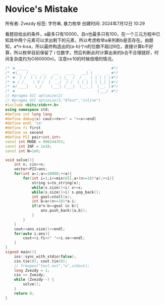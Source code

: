 # Novice's Mistake

所有者: Zvezdy
标签: 字符串, 暴力枚举
创建时间: 2024年7月12日 10:29

看题目给出的条件，a最多只有10000，且n也最多只有100，在一个三元方程中已知其中两个元素可以求出剩下的元素，所以考虑枚举a来判断b是否存在。由题知，a*n-b≤a，所以最终构造出的(a-b)个n的位数不超过6位，直接计算b不好算，所以枚举目前保留了 i 位数字，然后判断此时计算出来的b合不合理就好，时间复杂度约为O(60000n)。注意n≥10的时候倍增的情况。

```cpp
/* ★ _____                           _         ★*/
/* ★|__  / __   __   ___   ____   __| |  _   _ ★*/
/* ★  / /  \ \ / /  / _ \ |_  /  / _  | | | | |★*/
/* ★ / /_   \ V /  |  __/  / /  | (_| | | |_| |★*/
/* ★/____|   \_/    \___| /___|  \__._|  \__, |★*/
/* ★                                     |___/ ★*/
// #pragma GCC optimize(2)
// #pragma GCC optimize(3,"Ofast","inline")
#include <bits/stdc++.h>
using namespace std;
#define int long long
#define debug(x) cout<<#x<<" = "<<x<<endl
#define endl '\n'
#define fi first
#define se second
#define PII pair<int,int>
const int MODE = 998244353;
const int INF = 1e18;
const int N=1e6;

void solve(){
    int n; cin>>n;
    vector<PII>ans;
    for(int a=1;a<=10000;++a){
        for(int i=1;i<=min(6ll,a+(n>=10)*a);++i){
            string s=to_string(n);
            while(s.size()<i) s+=s;
            while(s.size()>i) s.pop_back();
            int goal=stoll(s);
            int b=a+(n>=10)*a-i;
            if(a*n-b==goal && b){
                ans.push_back({a,b});
            }
        }
    }
    cout<<ans.size()<<endl;
    for(auto i:ans){
        cout<<i.fi<<" "<<i.se<<endl;
    }
}
signed main(){
    ios::sync_with_stdio(false);
    cin.tie(0); cout.tie(0);
    // freopen("test.out","w",stdout);
    long Zvezdy = 1;
    cin >> Zvezdy;
    while (Zvezdy--) {
        solve();
    }
    return 0;
}

```
